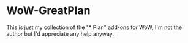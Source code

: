 # WoW-GreatPlan

This is just my collection of the "* Plan" add-ons for WoW, I'm not the author but I'd appreciate any help anyway.
